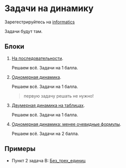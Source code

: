 # Задачи на динамику

Зарегестрируйтесь на [informatics](https://informatics.msk.ru/)

Задачи будут там.

## Блоки

1. [На последовательности](https://informatics.msk.ru/mod/statements/view.php?id=649#1).
    
    Решаем всё.
    Задачи на 1 балла.

2. [Одномерная динамика](https://informatics.msk.ru/mod/statements/view.php?id=654#1).
    
    Решаем всё.
    Задачи на 1 балла.
    > первую задачу решать не нужно!

3. [Двумерная динамика на таблицах](https://informatics.msk.ru/mod/statements/view.php?id=656#1).
    
    Решаем всё.
    Задачи на 1 балла.

4. [Одномерная динамика: менее очевидные формулы](https://informatics.msk.ru/mod/statements/view.php?id=657#1).
    
    Решаем всё.
    Задачи на 2 балла.

## Примеры

- Пункт 2 задача B: [Без_трех_единиц](/1/Без_трех_единиц.cpp)

